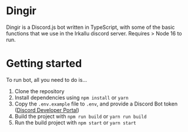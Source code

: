 # Dingir
Dingir is a Discord.js bot written in TypeScript, with some of the basic functions that we use in the Irkallu discord server.
Requires > Node 16 to run.

# Getting started
To run bot, all you need to do is...
1. Clone the repository
2. Install dependencies using `npm install` or `yarn`
3. Copy the `.env.example` file to `.env`, and provide a Discord Bot token ([Discord Developer Portal](https://discord.com/developers/docs/topics/oauth2#bots))
4. Build the project with `npm run build` or `yarn run build`
5. Run the build project with `npm start` or `yarn start`
